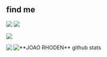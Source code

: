 


<!-- find me -->
<h2>find me</h2>
<p>
 
  <a href="https://www.instagram.com/_joaorhoden/">
  <img src="https://img.shields.io/badge/Instagram-E4405F?style=for-the-badge&logo=instagram&logoColor=white"/></a>
  
  <a href="mailto:jvrhodenmachado@gmail.com">
  <img src="https://img.shields.io/badge/Gmail-D14836?style=for-the-badge&logo=gmail&logoColor=white"> </a>
 
 <a>![](https://visitor-badge.laobi.icu/badge?page_id=joaorhodenntc.joaorhodenntc)</a>

  </p>


<a href="https://github.com/Gurupreet">
  <img align="left" src="https://github-readme-stats.vercel.app/api/top-langs/?username=joaorhodenntc&theme=dracula&hide_langs_below=1" />
</a>
<img align="center" src="https://github-readme-stats.vercel.app/api?username=joaorhodenntc&show_icons=true&theme=dracula&line_height=27" alt="**JOAO RHODEN** github stats"/>

